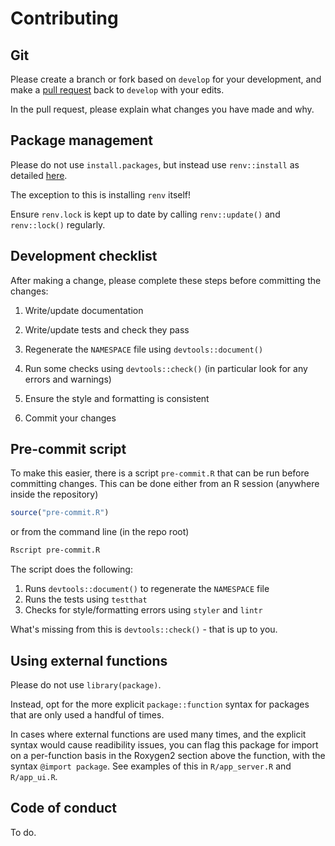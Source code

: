 # Contributing

## Git

Please create a branch or fork based on `develop` for your development, and make a [pull request](https://docs.github.com/en/pull-requests/collaborating-with-pull-requests/proposing-changes-to-your-work-with-pull-requests/creating-a-pull-request) back to `develop` with your edits.

In the pull request, please explain what changes you have made and why.


## Package management

Please do not use `install.packages`, but instead use `renv::install` as detailed [here](https://rstudio.github.io/renv/index.html).

The exception to this is installing `renv` itself!

Ensure `renv.lock` is kept up to date by calling `renv::update()` and `renv::lock()` regularly.


## Development checklist

After making a change, please complete these steps before committing the changes:

1. Write/update documentation

2. Write/update tests and check they pass

3. Regenerate the `NAMESPACE` file using `devtools::document()`

4. Run some checks using `devtools::check()` (in particular look for any errors and warnings)

5. Ensure the style and formatting is consistent

6. Commit your changes


## Pre-commit script

To make this easier, there is a script `pre-commit.R` that can be run before committing changes.
This can be done either from an R session (anywhere inside the repository)

```R
source("pre-commit.R")
```

or from the command line (in the repo root)

```sh
Rscript pre-commit.R
```

The script does the following:

1. Runs `devtools::document()` to regenerate the `NAMESPACE` file
2. Runs the tests using `testthat`
3. Checks for style/formatting errors using `styler` and `lintr`

What's missing from this is `devtools::check()` - that is up to you.


## Using external functions

Please do not use `library(package)`.

Instead, opt for the more explicit `package::function` syntax for packages that are only used a handful of times.

In cases where external functions are used many times, and the explicit syntax would cause readibility issues, you can flag this package for import on a per-function basis in the Roxygen2 section above the function, with the syntax `@import package`. 
See examples of this in `R/app_server.R` and `R/app_ui.R`.

## Code of conduct

To do.

